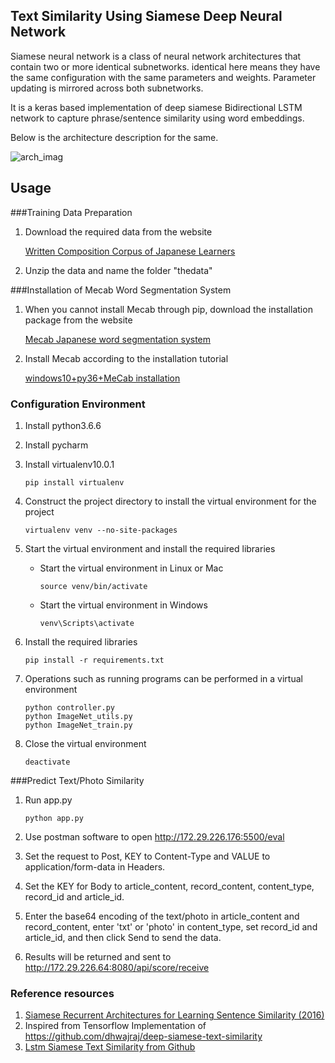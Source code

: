 ## Text Similarity Using Siamese Deep Neural Network


Siamese neural network is a class of neural network architectures that contain two or more identical subnetworks. identical here means they have the same configuration with the same parameters and weights. Parameter updating is mirrored across both subnetworks.

It is a keras based implementation of deep siamese Bidirectional LSTM network to capture phrase/sentence similarity using word embeddings.

Below is the architecture description for the same.

![arch_imag](images/arch_image.png)

## Usage

###Training Data Preparation

1. Download the required data from the website

      [Written Composition Corpus of Japanese Learners](http://sakubun.jpn.org/)
 
2. Unzip the data and name the folder "thedata"


###Installation of Mecab Word Segmentation System


1. When you cannot install Mecab through pip, download the installation package from the website
 
    [Mecab Japanese word segmentation system](http://taku910.github.io/mecab/)

2. Install Mecab according to the installation tutorial

    [windows10+py36+MeCab installation](https://blog.csdn.net/ZYXpaidaxing/article/details/81913708)


### Configuration Environment

1. Install python3.6.6
2. Install pycharm
3. Install virtualenv10.0.1

       pip install virtualenv

4. Construct the project directory to install the virtual environment for the project

       virtualenv venv --no-site-packages

5. Start the virtual environment and install the required libraries
    * Start the virtual environment in Linux or Mac
    
          source venv/bin/activate
    
    * Start the virtual environment in Windows
    
          venv\Scripts\activate
    
6. Install the required libraries
    
       pip install -r requirements.txt

7. Operations such as running programs can be performed in a virtual environment 

       python controller.py 
       python ImageNet_utils.py
       python ImageNet_train.py
  
8. Close the virtual environment

       deactivate


###Predict Text/Photo Similarity

1. Run app.py

       python app.py

2. Use postman software to open http://172.29.226.176:5500/eval

3. Set the request to Post, KEY to Content-Type and VALUE to application/form-data in Headers.

4. Set the KEY for Body to article_content, record_content, content_type, record_id and article_id.

5. Enter the base64 encoding of the text/photo in article_content and record_content, enter 'txt' or 'photo' in content_type, set record_id and article_id, and then click Send to send the data.

6. Results will be returned and sent to  http://172.29.226.64:8080/api/score/receive


### Reference resources

1. [Siamese Recurrent Architectures for Learning Sentence Similarity (2016)](https://www.aaai.org/ocs/index.php/AAAI/AAAI16/paper/view/12195)
2. Inspired from Tensorflow Implementation of  https://github.com/dhwajraj/deep-siamese-text-similarity
3. [Lstm Siamese Text Similarity from Github](https://github.com/amansrivastava17/lstm-siamese-text-similarity)
